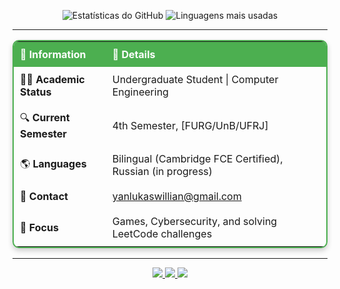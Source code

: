 
<p align="center">
  <img src="https://github-readme-stats.vercel.app/api?username=YanLukas42&show_icons=true&theme=radical" alt="Estatísticas do GitHub">
  <img src="https://github-readme-stats.vercel.app/api/top-langs/?username=YanLukas42&layout=compact&theme=radical" alt="Linguagens mais usadas">
</p>

---

<div align="center">
  <table style="border: 2px solid #4CAF50; border-radius: 10px; box-shadow: 0 4px 8px rgba(0, 0, 0, 0.2);">
    <tr>
      <th style="padding: 10px; background-color: #4CAF50; color: white; text-align: left;">🔖 Information</th>
      <th style="padding: 10px; background-color: #4CAF50; color: white; text-align: left;">📄 Details</th>
    </tr>
    <tr>
      <td style="padding: 10px; text-align: left;">👩‍🎓 <b>Academic Status</b></td>
      <td style="padding: 10px; text-align: left;">Undergraduate Student | Computer Engineering</td>
    </tr>
    <tr>
      <td style="padding: 10px; text-align: left;">🔍 <b>Current Semester</b></td>
      <td style="padding: 10px; text-align: left;">4th Semester, [FURG/UnB/UFRJ]</td>
    </tr>
    <tr>
      <td style="padding: 10px; text-align: left;">🌎 <b>Languages</b></td>
      <td style="padding: 10px; text-align: left;">Bilingual (Cambridge FCE Certified), Russian (in progress)</td>
    </tr>
    <tr>
      <td style="padding: 10px; text-align: left;">📧 <b>Contact</b></td>
      <td style="padding: 10px; text-align: left;"><a href="mailto:yanlukaswillian@gmail.com">yanlukaswillian@gmail.com</a></td>
    </tr>
    <tr>
      <td style="padding: 10px; text-align: left;">🎯 <b>Focus</b></td>
      <td style="padding: 10px; text-align: left;">Games, Cybersecurity, and solving LeetCode challenges</td>
    </tr>
  </table>
</div>

---

<p align="center">
  <a href="https://www.linkedin.com/in/yan-lukas-willian-tavares-031927305/" target="_blank">
    <img src="https://img.shields.io/badge/LinkedIn-blue?style=for-the-badge&logo=linkedin&logoColor=white">
  </a>
  <a href="https://github.com/YanLukas42" target="_blank">
    <img src="https://img.shields.io/badge/GitHub-black?style=for-the-badge&logo=github&logoColor=white">
  </a>
  <a href="mailto:yanlukaswillian@gmail.com" target="_blank">
    <img src="https://img.shields.io/badge/Email-red?style=for-the-badge&logo=gmail&logoColor=white">
  </a>
</p>

